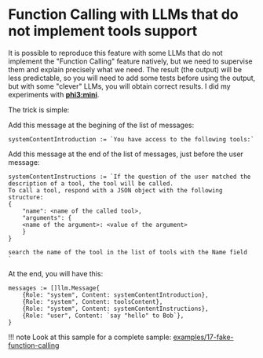 <!-- TOPIC: Function Calling with LLMs that do not implement Function Calling SUMMARY: A technique to reproduce function calling feature in LLMs without native support by adding specific messages at the beginning and end of the conversation. KEYWORDS: phi3, mini, golang, JSON, tool calling, argument passing -->
# Function Calling with LLMs that do not implement tools support

It is possible to reproduce this feature with some LLMs that do not implement the "Function Calling" feature natively, but we need to supervise them and explain precisely what we need. The result (the output) will be less predictable, so you will need to add some tests before using the output, but with some "clever" LLMs, you will obtain correct results. I did my experiments with **[phi3:mini](https://ollama.com/library/phi3:mini)**.

The trick is simple:

Add this message at the begining of the list of messages:
```golang
systemContentIntroduction := `You have access to the following tools:`
```

Add this message at the end of the list of messages, just before the user message:
```golang
systemContentInstructions := `If the question of the user matched the description of a tool, the tool will be called.
To call a tool, respond with a JSON object with the following structure: 
{
    "name": <name of the called tool>,
    "arguments": {
    <name of the argument>: <value of the argument>
    }
}

search the name of the tool in the list of tools with the Name field
`
```

At the end, you will have this:
```golang
messages := []llm.Message{
    {Role: "system", Content: systemContentIntroduction},
    {Role: "system", Content: toolsContent},
    {Role: "system", Content: systemContentInstructions},
    {Role: "user", Content: `say "hello" to Bob`},
}
```

!!! note
	Look at this sample for a complete sample: [examples/17-fake-function-calling](https://github.com/parakeet-nest/parakeet/tree/main/examples/17-fake-function-calling)
<!-- split -->


